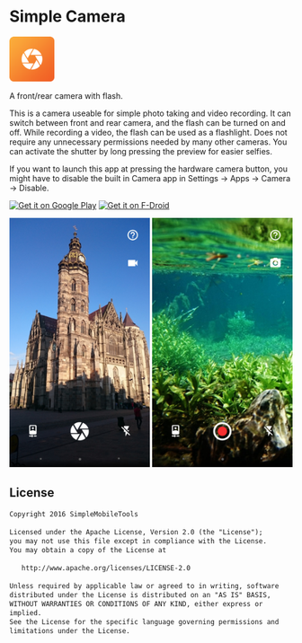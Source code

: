 # Simple Camera
<img alt="Logo" src="app/src/main/res/mipmap-xxxhdpi/launcher.png" width="80">

A front/rear camera with flash.

This is a camera useable for simple photo taking and video recording. It can switch between front and rear camera, and the flash can be turned on and off. While recording a video, the flash can be used as a flashlight. Does not require any unnecessary permissions needed by many other cameras. You can activate the shutter by long pressing the preview for easier selfies.

If you want to launch this app at pressing the hardware camera button, you might have to disable the built in Camera app in Settings -> Apps -> Camera -> Disable.

<a href='https://play.google.com/store/apps/details?id=com.simplemobiletools.camera'><img alt='Get it on Google Play' src='https://play.google.com/intl/en_us/badges/images/generic/en_badge_web_generic.png' height=60/></a>
<a href="https://f-droid.org/app/com.simplemobiletools.camera"><img src="https://f-droid.org/badge/get-it-on.png" alt="Get it on F-Droid" height="60"></a>

<img alt="App image" src="screenshots/app.jpg" width="250">
<img alt="App image" src="screenshots/app_2.jpg" width="250">

License
-------
    Copyright 2016 SimpleMobileTools
    
    Licensed under the Apache License, Version 2.0 (the "License");
    you may not use this file except in compliance with the License.
    You may obtain a copy of the License at
    
       http://www.apache.org/licenses/LICENSE-2.0
    
    Unless required by applicable law or agreed to in writing, software
    distributed under the License is distributed on an "AS IS" BASIS,
    WITHOUT WARRANTIES OR CONDITIONS OF ANY KIND, either express or implied.
    See the License for the specific language governing permissions and
    limitations under the License.
